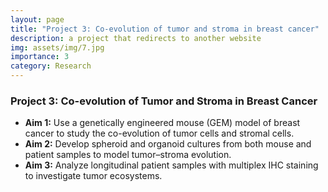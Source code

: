 ```yaml
---
layout: page
title: "Project 3: Co-evolution of tumor and stroma in breast cancer"
description: a project that redirects to another website
img: assets/img/7.jpg
importance: 3
category: Research
---
```


### Project 3: Co-evolution of Tumor and Stroma in Breast Cancer
- **Aim 1:** Use a genetically engineered mouse (GEM) model of breast cancer to study the co-evolution of tumor cells and stromal cells.
- **Aim 2:** Develop spheroid and organoid cultures from both mouse and patient samples to model tumor–stroma evolution.
- **Aim 3:** Analyze longitudinal patient samples with multiplex IHC staining to investigate tumor ecosystems.
